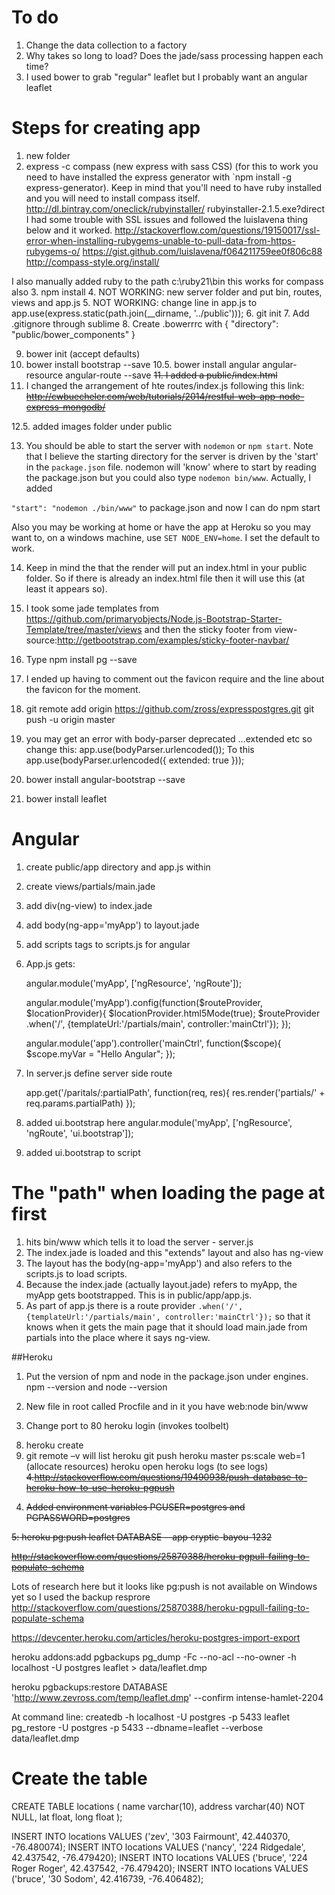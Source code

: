 # To do

1. Change the data collection to a factory
2. Why takes so long to load? Does the jade/sass processing happen each time?
3. I used bower to grab "regular" leaflet but I probably want an angular leaflet



# Steps for creating app

1. new folder
2. express -c compass (new express with sass CSS) (for this to work you need to have installed the express generator with `npm install -g express-generator). Keep in mind that you'll need to have ruby installed and you will need to install compass itself.
http://dl.bintray.com/oneclick/rubyinstaller/
rubyinstaller-2.1.5.exe?direct
I had some trouble with SSL issues and followed the luislavena thing below and it worked.
http://stackoverflow.com/questions/19150017/ssl-error-when-installing-rubygems-unable-to-pull-data-from-https-rubygems-o/
https://gist.github.com/luislavena/f064211759ee0f806c88
http://compass-style.org/install/

I also manually added ruby to the path c:\ruby21\bin this works for compass also
3. npm install
4. NOT WORKING: new server folder and put bin, routes, views and app.js
5. NOT WORKING: change line in app.js to app.use(express.static(path.join(__dirname, '../public')));
6. git init
7. Add .gitignore through sublime
8. Create .bowerrrc with 
{
    "directory": "public/bower_components"
}

9. bower init (accept defaults)
10. bower install bootstrap --save
10.5. bower install angular angular-resource angular-route --save
<s>11. I added a public/index.html</s>
12. I changed the arrangement of hte routes/index.js following this link:
<s>http://cwbuecheler.com/web/tutorials/2014/restful-web-app-node-express-mongodb/</s>

12.5. added images folder under public

13. You should be able to start the server with `nodemon` or `npm start`. Note that I believe the starting directory for the server is driven by the 'start' in the `package.json` file. nodemon will 'know' where to start by reading the package.json but you could also type `nodemon bin/www`. Actually, I added 

`"start": "nodemon ./bin/www"` to package.json and now I can do npm start

Also you may be working at home or have the app at Heroku so you may want to, on a windows machine, use `SET NODE_ENV=home`. I set the default to work.

14. Keep in mind the that the render will put an index.html in your public folder. So if there is already an index.html file then it will use this (at least it appears so).

15. I took some jade templates from https://github.com/primaryobjects/Node.js-Bootstrap-Starter-Template/tree/master/views and then the sticky footer from view-source:http://getbootstrap.com/examples/sticky-footer-navbar/

16. Type npm install pg --save
17. I ended up having to comment out the favicon require and the line about the favicon for the moment.

18. git remote add origin https://github.com/zross/expresspostgres.git
git push -u origin master

19. you may get an error with body-parser deprecated ...extended etc
so change this:
app.use(bodyParser.urlencoded());
To this
app.use(bodyParser.urlencoded({ extended: true }));

20. bower install angular-bootstrap --save
21. bower install leaflet



# Angular
1. create public/app directory and app.js within
2. create views/partials/main.jade
3. add div(ng-view) to index.jade
4. add body(ng-app='myApp') to layout.jade
5. add scripts tags to scripts.js for angular
6. App.js gets:

	angular.module('myApp', ['ngResource', 'ngRoute']);

	angular.module('myApp').config(function($routeProvider, $locationProvider){
	  $locationProvider.html5Mode(true);
	  $routeProvider
	    .when('/', {templateUrl:'/partials/main', controller:'mainCtrl'});
	});

	angular.module('app').controller('mainCtrl', function($scope){
	  $scope.myVar = "Hello Angular";
	});

7. In server.js define server side route

	app.get('/paritals/:partialPath', function(req, res){
		res.render('partials/' + req.params.partialPath)
	});

8. added ui.bootstrap here angular.module('myApp', ['ngResource', 'ngRoute', 'ui.bootstrap']);
9. added ui.bootstrap to script
# The "path" when loading the page at first

1. hits bin/www which tells it to load the server - server.js
2. The index.jade is loaded and this "extends" layout and also has ng-view
3. The layout has the body(ng-app='myApp') and also refers to the scripts.js to load scripts.
4. Because the index.jade (actually layout.jade) refers to myApp, the myApp gets bootstrapped. This is in public/app/app.js.
5. As part of app.js there is a route provider `.when('/', {templateUrl:'/partials/main', controller:'mainCtrl'});` so that it knows when it gets the main page that it should load main.jade from partials into the place where it says ng-view.


##Heroku

1. Put the version of npm and node in the package.json under engines. npm --version and node --version

2. New file in root called Procfile and in it you have web:node bin/www

3. Change port to 80
heroku login (invokes toolbelt)
8) heroku create
9) git remote –v will list heroku
git push heroku master
ps:scale web=1 (allocate resources)
heroku open
heroku logs (to see logs)
<s>4.http://stackoverflow.com/questions/19490938/push-database-to-heroku-how-to-use-heroku-pgpush



4. Added environment variables PGUSER=postgres and PGPASSWORD=postgres

5: heroku pg:push leaflet DATABASE --app cryptic-bayou-1232

http://stackoverflow.com/questions/25870388/heroku-pgpull-failing-to-populate-schema</s>

Lots of research here but it looks like pg:push is not available on Windows yet so I used the backup resprore
http://stackoverflow.com/questions/25870388/heroku-pgpull-failing-to-populate-schema


https://devcenter.heroku.com/articles/heroku-postgres-import-export

heroku addons:add pgbackups
pg_dump -Fc --no-acl --no-owner -h localhost -U postgres leaflet > data/leaflet.dmp

heroku pgbackups:restore DATABASE 'http://www.zevross.com/temp/leaflet.dmp' --confirm intense-hamlet-2204 

At command line: createdb -h localhost -U postgres -p 5433 leaflet
pg_restore -U postgres -p 5433 --dbname=leaflet --verbose data/leaflet.dmp



# Create the table

CREATE TABLE locations (
    name        varchar(10),
    address       varchar(40) NOT NULL,
    lat         float,
    long      float
);

INSERT INTO locations VALUES ('zev', '303 Fairmount', 42.440370, -76.480074);
INSERT INTO locations VALUES ('nancy', '224 Ridgedale', 42.437542, -76.479420);
INSERT INTO locations VALUES ('bruce', '224 Roger Roger', 42.437542, -76.479420);
INSERT INTO locations VALUES ('bruce', '30 Sodom', 42.416739, -76.406482); 



